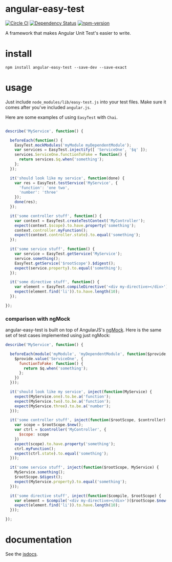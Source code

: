 # angular-easy-test

[![Circle CI](https://circleci.com/gh/EventMobi/angular-easy-test.svg?style=svg)](https://circleci.com/gh/EventMobi/angular-easy-test) [![Dependency Status](https://david-dm.org/EventMobi/angular-easy-test/dev-status.svg?theme=shields.io)](https://david-dm.org/EventMobi/angular-easy-test#info=devDependencies) [![npm-version](http://img.shields.io/npm/v/angular-easy-test.svg)](https://www.npmjs.com/package/angular-easy-test)

A framework that makes Angular Unit Test's easier to write.

# install

`npm install angular-easy-test --save-dev --save-exact`

# usage

Just include `node_modules/lib/easy-test.js` into your test files. Make sure it
comes after you've included `angular.js`.

Here are some examples of using `EasyTest` with `Chai`.

```javascript

describe('MyService', function() {

  beforeEach(function() {
    EasyTest.mockModules('myModule myDependentModule');
    var services = EasyTest.injectify([ 'ServiceOne', '$q' ]);
    services.ServiceOne.functionToFake = function() {
      return services.$q.when('something');
    };
  });

  it('should look like my service', function(done) {
    var res = EasyTest.testService('MyService', {
      'function': 'one two',
      'number': 'three'
    });
    done(res);
  });

  it('some controller stuff', function() {
    var context = EasyTest.createTestContext('MyController');
    expect(context.$scope).to.have.property('something');
    context.controller.myFunction();
    expect(context.controller.state).to.equal('something');
  });

  it('some service stuff', function() {
    var service = EasyTest.getService('MyService');
    service.something();
    EasyTest.getService('$rootScope').$digest();
    expect(service.property).to.equal('something');
  });

  it('some directive stuff', function() {
    var element = EasyTest.compileDirective('<div my-directive></div>');
    expect(element.find('li')).to.have.length(10);
  });

});
```

### comparison with ngMock

angular-easy-test is built on top of AngularJS's [ngMock](https://docs.angularjs.org/api/ngMock). Here is the same set of test cases implemented using just ngMock:

```js
describe('MyService', function() {

  beforeEach(module('myModule', 'myDependentModule', function($provide, $q) {
    $provide.value('ServiceOne', {
      functionToFake: function() {
        return $q.when('something');
      };
    })
  }));

  it('should look like my service', inject(function(MyService) {
    expect(MyService.one).to.be.a('function');
    expect(MyService.two).to.be.a('function');
    expect(MyService.three).to.be.a('number');
  }));

  it('some controller stuff', inject(function($rootScope, $controller) {
    var scope = $rootScope.$new();
    var ctrl = $controller('MyController', {
      $scope: scope
    })
    expect(scope).to.have.property('something');
    ctrl.myFunction();
    expect(ctrl.state).to.equal('something');
  }));

  it('some service stuff', inject(function($rootScope, MyService) {
    MyService.something();
    $rootScope.$digest();
    expect(MyService.property).to.equal('something');
  }));

  it('some directive stuff', inject(function($compile, $rootScope) {
    var element = $compile('<div my-directive></div>')($rootScope.$new());
    expect(element.find('li')).to.have.length(10);
  }));

});
```

# documentation

See the [jsdocs](http://eventmobi.github.io/angular-easy-test).
